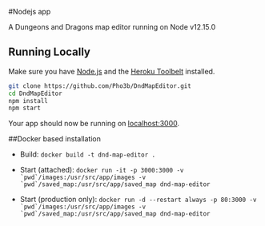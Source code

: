 
#Nodejs app

A Dungeons and Dragons map editor running on Node v12.15.0

## Running Locally

Make sure you have [Node.js](http://nodejs.org/) and the [Heroku Toolbelt](https://toolbelt.heroku.com/) installed.

```sh
git clone https://github.com/Pho3b/DndMapEditor.git
cd DndMapEditor
npm install
npm start
```

Your app should now be running on [localhost:3000](http://localhost:3000/).

##Docker based installation
- Build: `docker build -t dnd-map-editor .`

- Start (attached): ``docker run -it -p 3000:3000 -v `pwd`/images:/usr/src/app/images -v `pwd`/saved_map:/usr/src/app/saved_map dnd-map-editor``

- Start (production only): ``docker run -d --restart always -p 80:3000 -v `pwd`/images:/usr/src/app/images -v `pwd`/saved_map:/usr/src/app/saved_map dnd-map-editor``

